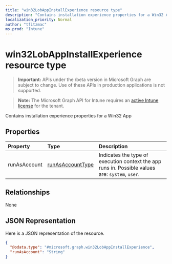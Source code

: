 ```yaml
---
title: "win32LobAppInstallExperience resource type"
description: "Contains installation experience properties for a Win32 App"
localization_priority: Normal
author: "tfitzmac"
ms.prod: "Intune"
---
```


# win32LobAppInstallExperience resource type

> **Important:** APIs under the /beta version in Microsoft Graph are subject to change. Use of these APIs in production applications is not supported.

> **Note:** The Microsoft Graph API for Intune requires an [active Intune license](https://go.microsoft.com/fwlink/?linkid=839381) for the tenant.

Contains installation experience properties for a Win32 App

## Properties
|Property|Type|Description|
|:---|:---|:---|
|runAsAccount|[runAsAccountType](../resources/intune-shared-runasaccounttype.md)|Indicates the type of execution context the app runs in. Possible values are: `system`, `user`.|

## Relationships
None

## JSON Representation
Here is a JSON representation of the resource.
<!-- {
  "blockType": "resource",
  "@odata.type": "microsoft.graph.win32LobAppInstallExperience"
}
-->
``` json
{
  "@odata.type": "#microsoft.graph.win32LobAppInstallExperience",
  "runAsAccount": "String"
}
```




